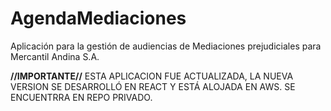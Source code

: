 # AgendaMediaciones
Aplicación para la gestión de audiencias de Mediaciones prejudiciales para Mercantil Andina S.A.

**//IMPORTANTE//**
ESTA APLICACION FUE ACTUALIZADA, LA NUEVA VERSION SE DESARROLLÓ EN REACT Y ESTÁ ALOJADA EN AWS. SE ENCUENTRRA EN REPO PRIVADO.
